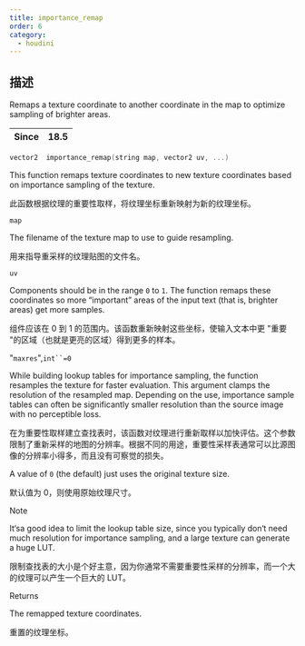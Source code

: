 ```yaml
---
title: importance_remap
order: 6
category:
  - houdini
---
```

    
## 描述

Remaps a texture coordinate to another coordinate in the map to optimize
sampling of brighter areas.

| Since | 18.5 |
| ----- | ---- |

```c
vector2  importance_remap(string map, vector2 uv, ...)
```

This function remaps texture coordinates to new texture coordinates based on
importance sampling of the texture.

此函数根据纹理的重要性取样，将纹理坐标重新映射为新的纹理坐标。

`map`

The filename of the texture map to use to guide resampling.

用来指导重采样的纹理贴图的文件名。

`uv`

Components should be in the range `0` to `1`. The function remaps these
coordinates so more “important” areas of the input text (that is, brighter
areas) get more samples.

组件应该在 0 到 1 的范围内。该函数重新映射这些坐标，使输入文本中更 "重要 "的区域（也就是更亮的区域）得到更多的样本。

"`maxres`",` int``=0 `

While building lookup tables for importance sampling, the function resamples
the texture for faster evaluation. This argument clamps the resolution of the
resampled map. Depending on the use, importance sample tables can often be
significantly smaller resolution than the source image with no perceptible
loss.

在为重要性取样建立查找表时，该函数对纹理进行重新取样以加快评估。这个参数限制了重新采样的地图的分辨率。根据不同的用途，重要性采样表通常可以比源图像的分辨率小得多，而且没有可察觉的损失。

A value of `0` (the default) just uses the original texture size.

默认值为 0，则使用原始纹理尺寸。

Note

It‘sa good idea to limit the lookup table size, since you typically don‘t
need much resolution for importance sampling, and a large texture can generate
a huge LUT.

限制查找表的大小是个好主意，因为你通常不需要重要性采样的分辨率，而一个大的纹理可以产生一个巨大的 LUT。

Returns

The remapped texture coordinates.

重置的纹理坐标。

